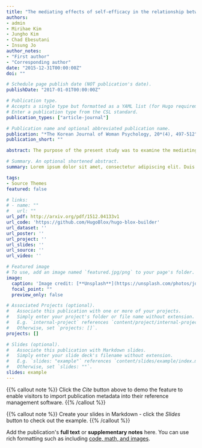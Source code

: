 ```yaml
---
title: "The mediating effects of self-efficacy in the relationship between loneliness and addiction to social media"
authors:
- admin
- Mirihae Kim
- Jungho Kim
- Chad Ebesutani
- Insung Jo
author_notes:
- "First author"
- "Corresponding author"
date: "2015-12-31T00:00:00Z"
doi: ""

# Schedule page publish date (NOT publication's date).
publishDate: "2017-01-01T00:00:00Z"

# Publication type.
# Accepts a single type but formatted as a YAML list (for Hugo requirements).
# Enter a publication type from the CSL standard.
publication_types: ["article-journal"]

# Publication name and optional abbreviated publication name.
publication: "*The Korean Journal of Woman Psychology, 20*(4), 497-512"
publication_short: ""

abstract: The purpose of the present study was to examine the mediating effects of self-efficacy in the relationship between loneliness and social media addiction. The study was based on 341 undergraduate female students (mean age=20.52 years, SD=1.85) at a university in Seoul, Korea who completed the Revised UCLA Loneliness Scale, Self-Efficacy Scale, and SNS Addiction Tendency Scale. Based on the correlational analyses, results revealed that loneliness was negatively related with self-efficacy and positively related with social media addiction tendency. Self-efficacy was also negatively correlated with social media addiction tendency. Structural equation modeling analyses revealed that self-efficacy fully mediated the relationship between loneliness and social media addiction tendency. These results highlight the importance of evaluating self-efficacy when studying social media addiction, as well as addressing the effects that loneliness may have on self-efficacy in order to lower the risk for social media addiction. Study limitations are also discussed.

# Summary. An optional shortened abstract.
summary: Lorem ipsum dolor sit amet, consectetur adipiscing elit. Duis posuere tellus ac convallis placerat. Proin tincidunt magna sed ex sollicitudin condimentum.

tags:
- Source Themes
featured: false

# links:
# - name: ""
#   url: ""
url_pdf: http://arxiv.org/pdf/1512.04133v1
url_code: 'https://github.com/HugoBlox/hugo-blox-builder'
url_dataset: ''
url_poster: ''
url_project: ''
url_slides: ''
url_source: ''
url_video: ''

# Featured image
# To use, add an image named `featured.jpg/png` to your page's folder. 
image:
  caption: 'Image credit: [**Unsplash**](https://unsplash.com/photos/jdD8gXaTZsc)'
  focal_point: ""
  preview_only: false

# Associated Projects (optional).
#   Associate this publication with one or more of your projects.
#   Simply enter your project's folder or file name without extension.
#   E.g. `internal-project` references `content/project/internal-project/index.md`.
#   Otherwise, set `projects: []`.
projects: []

# Slides (optional).
#   Associate this publication with Markdown slides.
#   Simply enter your slide deck's filename without extension.
#   E.g. `slides: "example"` references `content/slides/example/index.md`.
#   Otherwise, set `slides: ""`.
slides: example
---
```


{{% callout note %}}
Click the *Cite* button above to demo the feature to enable visitors to import publication metadata into their reference management software.
{{% /callout %}}

{{% callout note %}}
Create your slides in Markdown - click the *Slides* button to check out the example.
{{% /callout %}}

Add the publication's **full text** or **supplementary notes** here. You can use rich formatting such as including [code, math, and images](https://docs.hugoblox.com/content/writing-markdown-latex/).
